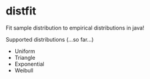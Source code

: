 # distfit
Fit sample distribution to empirical distributions in java!

Supported distributions (...so far...)
* Uniform
* Triangle
* Exponential
* Weibull
